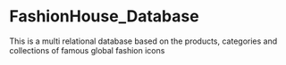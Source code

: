 # FashionHouse_Database
This is a multi relational database based on the products, categories and collections of famous global fashion icons
